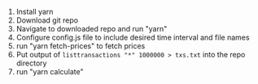 1. Install yarn
2. Download git repo
3. Navigate to downloaded repo and run "yarn"
4. Configure config.js file to include desired time interval and file names
5. run "yarn fetch-prices" to fetch prices
6. Put output of `listtransactions "*" 1000000 > txs.txt` into the repo directory  
7. run "yarn calculate"
